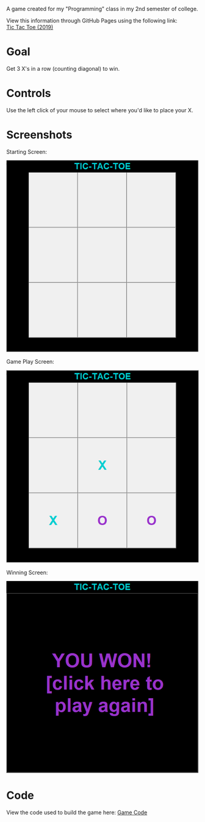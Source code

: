 A game created for my "Programming" class in my 2nd semester of college.

View this information through GitHub Pages using the following link:<br />
[Tic Tac Toe (2019)](https://JocelyneRonning.github.io/tic_tac_toe/)
# Goal
Get 3 X's in a row (counting diagonal) to win.

# Controls
Use the left click of your mouse to select where you'd like to place your X.

# Screenshots
Starting Screen:

![Starting Screen](https://raw.githubusercontent.com/JocelyneRonning/tic_tac_toe/main/screenshots/StartScreen.PNG)

Game Play Screen:

![Game Play Screen](https://raw.githubusercontent.com/JocelyneRonning/tic_tac_toe/main/screenshots/GamePlay.PNG)

Winning Screen:

![Winning Screen](https://raw.githubusercontent.com/JocelyneRonning/tic_tac_toe/main/screenshots/WinScreen.PNG)

# Code
View the code used to build the game here:
[Game Code](https://github.com/JocelyneRonning/tic_tac_toe/blob/main/tic_tac_toe.py)
